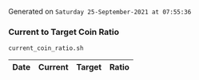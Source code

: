 Generated on `Saturday 25-September-2021 at 07:55:36`

### Current to Target Coin Ratio
`current_coin_ratio.sh`

Date|Current|Target|Ratio
---|---|---|---
